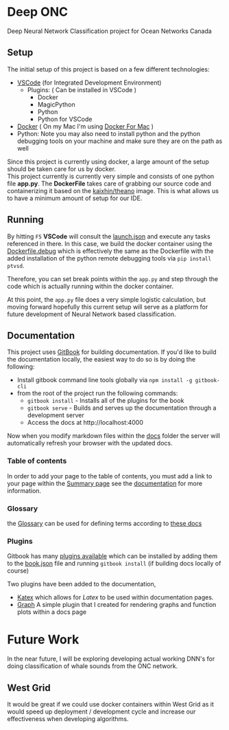 # Deep ONC
Deep Neural Network Classification project for Ocean Networks Canada

## Setup

The initial setup of this project is based on a few different technologies:

- [VSCode](https://code.visualstudio.com/) (for Integrated Development Environment)
  - Plugins:  ( Can be installed in VSCode )
    - Docker
    - MagicPython
    - Python
    - Python for VSCode    
- [Docker](https://docs.docker.com/) ( On my Mac I'm using [Docker For Mac](https://docs.docker.com/docker-for-mac/) ) 
- Python: Note you may also need to install python and the python debugging tools on your machine and make sure they are on the path as well

Since this project is currently using docker, a large amount of the setup should be taken care for us by docker.  
This project currently is currently very simple and consists of one python file **app.py**.
The **DockerFile** takes care of grabbing our source code and containerizing it based on the [kaixhin/theano](https://hub.docker.com/r/kaixhin/theano/) image.  This is what allows us to have a minimum amount of setup for our IDE.

## Running

By hitting `F5` **VSCode** will consult the [launch.json](./.vscode/launch.json) and execute any tasks referenced in there.  In this case, we build the docker container using the [Dockerfile.debug](./Dockerfile.debug) which is effectively the same as the Dockerfile with the added installation of the python remote debugging tools via `pip install ptvsd`.  

Therefore, you can set break points within the `app.py` and step through the code which is actually running within the docker container.  

At this point, the `app.py` file does a very simple logistic calculation, but moving forward hopefully this current setup will serve as a platform for future development of Neural Network based classification.

## Documentation

This project uses [GitBook](http://gitbook.io) for building documentation.  If you'd like to build the documentation locally, the easiest way to do so is by doing the following:

- Install gitbook command line tools globally via `npm install -g gitbook-cli`
- from the root of the project run the following commands:
  - `gitbook install`  - Installs all of the plugins for the book
  - `gitbook serve`  - Builds and serves up the documentation through a development server
  - Access the docs at http://localhost:4000

Now when you modify markdown files within the [docs](./docs) folder the server will automatically refresh your browser with the updated docs.  

### Table of contents

In order to add your page to the table of contents, you must add a link to your page within the [Summary page](./docs/SUMMARY.md) see the [documentation](https://toolchain.gitbook.com/pages.html#summary) for more information.

### Glossary

the [Glossary](./docs/GLOSSARY.md) can be used for defining terms according to [these docs](https://toolchain.gitbook.com/lexicon.html)

### Plugins

Gitbook has many [plugins available](https://plugins.gitbook.com/) which can be installed by adding them to the [book.json](./book.json) file and running `gitbook install` (if building docs locally of course)

Two plugins have been added to the documentation, 
- [Katex](https://github.com/GitbookIO/plugin-katex) which allows for *Latex* to be used within documentation pages.
- [Graph](https://github.com/cjam/gitbook-plugin-graph) A simple plugin that I created for rendering graphs and function plots within a docs page



# Future Work

In the near future, I will be exploring developing actual working DNN's for doing classification of whale sounds from the ONC network.

## West Grid
It would be great if we could use docker containers within West Grid as it would speed up deployment / development cycle and increase our effectiveness when developing algorithms.  

